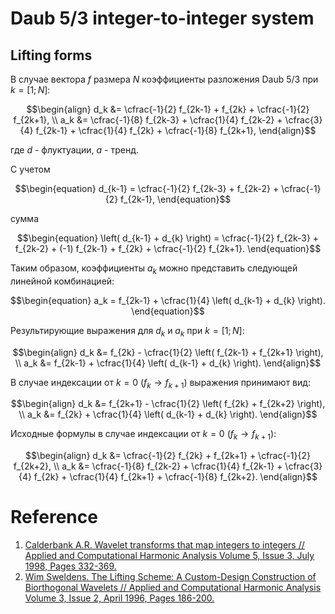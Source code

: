 # Daub 5/3 integer-to-integer system
## Lifting forms

В случае вектора ${f}$ размера ${N}$ коэффициенты разложения Daub 5/3 при ${k=[1;N]}$:

$$\begin{align}
    d_k &= \cfrac{-1}{2} f_{2k-1} + f_{2k} + \cfrac{-1}{2} f_{2k+1}, \\
    a_k &= \cfrac{-1}{8} f_{2k-3} + \cfrac{1}{4} f_{2k-2} + \cfrac{3}{4} f_{2k-1} + \cfrac{1}{4} f_{2k} + \cfrac{-1}{8} f_{2k+1},
\end{align}$$

где $d$ - флуктуации, $a$ - тренд.

С учетом

$$\begin{equation}
    d_{k-1} = \cfrac{-1}{2} f_{2k-3} + f_{2k-2} + \cfrac{-1}{2} f_{2k-1},
\end{equation}$$

сумма

$$\begin{equation}
    \left( d_{k-1} + d_{k} \right) = \cfrac{-1}{2} f_{2k-3} + f_{2k-2} + (-1) f_{2k-1} + f_{2k} + \cfrac{-1}{2} f_{2k+1}.
\end{equation}$$

Таким образом, коэффициенты ${a_k}$ можно представить следующей линейной комбинацией:

$$\begin{equation}
    a_k = f_{2k-1} + \cfrac{1}{4} \left( d_{k-1} + d_{k} \right).
\end{equation}$$

Результирующие выражения для ${d_k}$ и ${a_k}$ при ${k=[1;N]}$:

$$\begin{align}
    d_k &= f_{2k} - \cfrac{1}{2} \left( f_{2k-1} + f_{2k+1} \right), \\
    a_k &= f_{2k-1} + \cfrac{1}{4} \left( d_{k-1} + d_{k} \right).
\end{align}$$

В случае индексации от ${k=0}$ ${\left( f_k \rightarrow f_{k+1} \right)}$ выражения принимают вид:

$$\begin{align}
    d_k &= f_{2k+1} - \cfrac{1}{2} \left( f_{2k} + f_{2k+2} \right), \\
    a_k &= f_{2k} + \cfrac{1}{4} \left( d_{k-1} + d_{k} \right).
\end{align}$$

Исходные формулы в случае индексации от ${k=0}$ ${\left( f_k \rightarrow f_{k+1} \right)}$:

$$\begin{align}
    d_k &= \cfrac{-1}{2} f_{2k} + f_{2k+1} + \cfrac{-1}{2} f_{2k+2}, \\
    a_k &= \cfrac{-1}{8} f_{2k-2} + \cfrac{1}{4} f_{2k-1} + \cfrac{3}{4} f_{2k} + \cfrac{1}{4} f_{2k+1} + \cfrac{-1}{8} f_{2k+2}.
\end{align}$$

# Reference
1. [Calderbank A.R. Wavelet transforms that map integers to integers // Applied and Computational Harmonic Analysis Volume 5, Issue 3, July 1998, Pages 332-369.](https://www.sciencedirect.com/science/article/pii/S1063520397902384)
2. [Wim Sweldens. The Lifting Scheme: A Custom-Design Construction of Biorthogonal Wavelets // Applied and Computational Harmonic Analysis Volume 3, Issue 2, April 1996, Pages 186-200.](https://www.sciencedirect.com/science/article/pii/S1063520396900159)